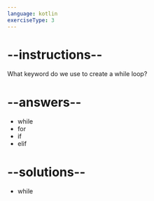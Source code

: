 ```yaml
---
language: kotlin
exerciseType: 3
---
```


# --instructions--

What keyword do we use to create a while loop?

# --answers--

- while
- for
- if
- elif

# --solutions--

- while

